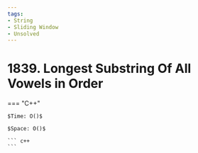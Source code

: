 ```yaml
---
tags:
- String
- Sliding Window
- Unsolved
---
```



# 1839. Longest Substring Of All Vowels in Order

=== "C++"

    $Time: O()$

    $Space: O()$

    ``` c++
    ```